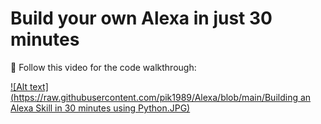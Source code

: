 # Build your own Alexa in just 30 minutes

🔴 Follow this video for the code walkthrough:

[![Alt text](https://raw.githubusercontent.com/pik1989/Alexa/blob/main/Building an Alexa Skill in 30 minutes using Python.JPG)](https://www.youtube.com/watch?v=fXRbnSWJVJY)

